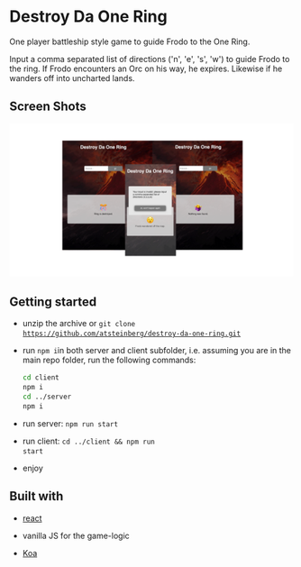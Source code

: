 # Destroy Da One Ring

One player battleship style game to guide Frodo to the One Ring.

Input a comma separated list of directions ('n', 'e', 's', 'w') to guide Frodo to the ring. If Frodo encounters an Orc on his way, he expires. Likewise if he wanders off into uncharted lands.

## Screen Shots

![screenshots](./screenshots.png)

## Getting started

- unzip the archive or <code>git clone https://github.com/atsteinberg/destroy-da-one-ring.git</code>

- run <code>npm i</code>in both server and client subfolder, i.e. assuming you are in the main repo folder, run the following commands:

  ```bash
  cd client
  npm i
  cd ../server
  npm i
  ```
- run server: <code>npm run start</code>

- run client: <code>cd ../client && npm run start</code>

- enjoy

## Built with

- [react](https://reactjs.org)

- vanilla JS for the game-logic

- [Koa](https://koajs.com/)
